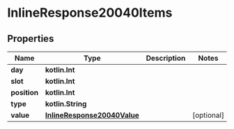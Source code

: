 
# InlineResponse20040Items

## Properties
Name | Type | Description | Notes
------------ | ------------- | ------------- | -------------
**day** | **kotlin.Int** |  | 
**slot** | **kotlin.Int** |  | 
**position** | **kotlin.Int** |  | 
**type** | **kotlin.String** |  | 
**value** | [**InlineResponse20040Value**](InlineResponse20040Value.md) |  |  [optional]



